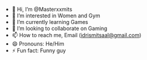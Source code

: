 - 👋 Hi, I’m @Masterxxmits
- 👀 I’m interested in Women and Gym
- 🌱 I’m currently learning Games
- 💞️ I’m looking to collaborate on Gaming
- 📫 How to reach me, Email (idrismitsaal@gmail.com)
- 😄 Pronouns: He/Him
- ⚡ Fun fact: Funny guy

<!---
Masterxxmits/Masterxxmits is a ✨ special ✨ repository because its `README.md` (this file) appears on your GitHub profile.
You can click the Preview link to take a look at your changes.
--->
